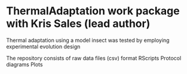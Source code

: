 # ThermalAdaptation work package with Kris Sales (lead author)
Thermal adaptation using a model insect was tested by employing experimental evolution design

The repository consists of raw data files (csv) format
RScripts
Protocol diagrams
Plots
